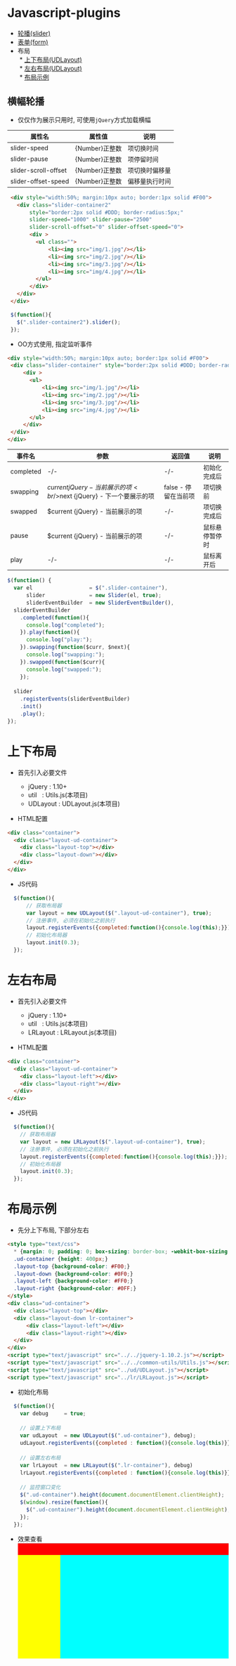 # Javascript-plugins 
 * [轮播(slider)](https://github.com/git8023/Javascript-plugins/blob/master/README.md#横幅轮播)  
 * [表单(form)](https://github.com/git8023/jQuery-Form-Util)  
 * 布局  
  * [上下布局(UDLayout)](https://github.com/git8023/Javascript-plugins#上下布局)  
  * [左右布局(UDLayout)](https://github.com/git8023/Javascript-plugins#左右布局)  
  * [布局示例](https://github.com/git8023/Javascript-plugins#布局示例)  

## 横幅轮播  
 * 仅仅作为展示只用时, 可使用`jQuery`方式加载横幅   
 
 属性名 | 属性值 | 说明
 ------ | ----- | -----
 slider-speed | {Number}正整数 | 项切换时间
 slider-pause | {Number}正整数 | 项停留时间
 slider-scroll-offset | {Number}正整数 |  项切换时偏移量
 slider-offset-speed | {Number}正整数 | 偏移量执行时间
 ```html
  <div style="width:50%; margin:10px auto; border:1px solid #F00">
    <div class="slider-container2" 
        style="border:2px solid #DDD; border-radius:5px;"
        slider-speed="1000" slider-pause="2500" 
        slider-scroll-offset="0" slider-offset-speed="0">
        <div >
          <ul class="">
              <li><img src="img/1.jpg"/></li>
              <li><img src="img/2.jpg"/></li>
              <li><img src="img/3.jpg"/></li>
              <li><img src="img/4.jpg"/></li>
          </ul>
        </div>
    </div>
  </div>
 ```
 ```javascript
  $(function(){
    $(".slider-container2").slider();
  });
 ```
 * OO方式使用, 指定监听事件
 
 ```html
<div style="width:50%; margin:10px auto; border:1px solid #F00">
  <div class="slider-container" style="border:2px solid #DDD; border-radius:5px;">
      <div >
        <ul>
            <li><img src="img/1.jpg"/></li>
            <li><img src="img/2.jpg"/></li>
            <li><img src="img/3.jpg"/></li>
            <li><img src="img/4.jpg"/></li>
        </ul>
      </div>
  </div>
</div>
 ```
 事件名 |  参数 | 返回值 | 说明
 ------| ---- | ---- | ----
 completed | -/- |  -/- | 初始化完成后
 swapping | $current {jQuery} - 当前展示的项<br/>$next {jQuery} - 下一个要展示的项 | false - 停留在当前项 | 项切换前
 swapped | $current {jQuery} - 当前展示的项 | -/- | 项切换完成后
 pause | $current {jQuery} - 当前展示的项 | -/- | 鼠标悬停暂停时
 play | -/- | -/- | 鼠标离开后
 ```javascript
 $(function() {
   var el                  = $(".slider-container"),
       slider              = new Slider(el, true);
       sliderEventBuilder  = new SliderEventBuilder(),
   sliderEventBuilder
     .completed(function(){
       console.log("completed");
     }).play(function(){
       console.log("play:");
     }).swapping(function($curr, $next){
       console.log("swapping:");
     }).swapped(function($curr){
       console.log("swapped:");
     });

   slider
     .registerEvents(sliderEventBuilder)
     .init()
     .play();
 });
 ```
# 上下布局 
  * 首先引入必要文件  
    * jQuery   : 1.10+  
    * util     : Utils.js(本项目)  
    * UDLayout : UDLayout.js(本项目)   
 
  * HTML配置
  ```html
  <div class="container">
    <div class="layout-ud-container">
      <div class="layout-top"></div>
      <div class="layout-down"></div>
    </div>
  </div>
  ```
  * JS代码
  ```javascript
    $(function(){
        // 获取布局器
        var layout = new UDLayout($(".layout-ud-container"), true);
        // 注册事件, 必须在初始化之前执行
        layout.registerEvents({completed:function(){console.log(this);}});
        // 初始化布局器
        layout.init(0.3);
    });
  ```
# 左右布局  
  * 首先引入必要文件  
    * jQuery   : 1.10+  
    * util     : Utils.js(本项目)  
    * LRLayout : LRLayout.js(本项目)   
 
  * HTML配置
  ```html
  <div class="container">
    <div class="layout-ud-container">
      <div class="layout-left"></div>
      <div class="layout-right"></div>
    </div>
  </div>
  ```
  * JS代码
  ```javascript
    $(function(){
      // 获取布局器
      var layout = new LRLayout($(".layout-ud-container"), true);
      // 注册事件, 必须在初始化之前执行
      layout.registerEvents({completed:function(){console.log(this);}});
      // 初始化布局器
      layout.init(0.3);
    });
  ```
# 布局示例
  * 先分上下布局, 下部分左右
  ```html
  <style type="text/css">
    * {margin: 0; padding: 0; box-sizing: border-box; -webkit-box-sizing: border-box; -moz-box-sizing: border-box;}
    .ud-container {height: 400px;}
    .layout-top {background-color: #F00;}
    .layout-down {background-color: #0F0;}
    .layout-left {background-color: #FF0;}
    .layout-right {background-color: #0FF;}
  </style>
  <div class="ud-container">
    <div class="layout-top"></div>
    <div class="layout-down lr-container">
        <div class="layout-left"></div>
        <div class="layout-right"></div>
    </div>
  </div>
  <script type="text/javascript" src="../../jquery-1.10.2.js"></script>
  <script type="text/javascript" src="../../common-utils/Utils.js"></script>
  <script type="text/javascript" src="../ud/UDLayout.js"></script>
  <script type="text/javascript" src="../lr/LRLayout.js"></script>
  ```
  * 初始化布局
  ```javascript
    $(function(){
      var debug     = true;

      // 设置上下布局
      var udLayout  = new UDLayout($(".ud-container"), debug);
      udLayout.registerEvents({completed : function(){console.log(this)}}).init(0.1);

      // 设置左右布局
      var lrLayout  = new LRLayout($(".lr-container"), debug)
      lrLayout.registerEvents({completed : function(){console.log(this)}}).init(0.2);

      // 监控窗口变化
      $(".ud-container").height(document.documentElement.clientHeight);
      $(window).resize(function(){
        $(".ud-container").height(document.documentElement.clientHeight);
      });
    });
  ```
  * 效果查看
  ![](https://github.com/git8023/Javascript-plugins/blob/master/src/layout/demo/layout-test.png )
